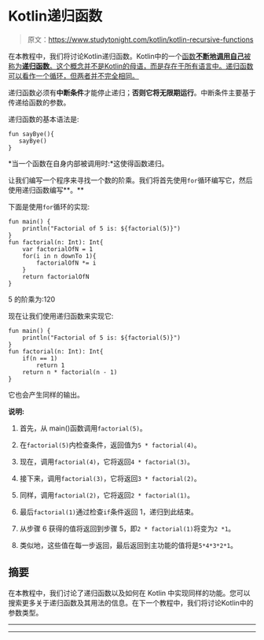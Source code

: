 # Kotlin递归函数

> 原文：<https://www.studytonight.com/kotlin/kotlin-recursive-functions>

在本教程中，我们将讨论Kotlin递归函数。Kotlin中的一个[函数**不断地调用自己**被称为**递归函数**。这个概念并不是Kotlin的母语，而是存在于所有语言中。递归函数可以看作一个循环，但两者并不完全相同。](https://www.studytonight.com/kotlin/kotlin-userdefined-functions)

递归函数必须有**中断条件**才能停止递归；**否则它将无限期运行**。中断条件主要基于传递给函数的参数。

递归函数的基本语法是:

```
fun sayBye(){
   sayBye()
}
```

*当一个函数在自身内部被调用时:*这使得函数递归。

让我们编写一个程序来寻找一个数的阶乘。我们将首先使用`for`循环编写它，然后使用递归函数编写**。**

下面是使用`for`循环的实现:

```
fun main() {
    println("Factorial of 5 is: ${factorial(5)}")
}
fun factorial(n: Int): Int{
    var factorialOfN = 1
    for(i in n downTo 1){
        factorialOfN *= i
    }
    return factorialOfN
}
```

5 的阶乘为:120

现在让我们使用递归函数来实现它:

```
fun main() {
    println("Factorial of 5 is: ${factorial(5)}")
}
fun factorial(n: Int): Int{
    if(n == 1)
        return 1
    return n * factorial(n - 1)
}
```

它也会产生同样的输出。

**说明:**

1.  首先，从 main()函数调用`factorial(5)`。

2.  在`factorial(5)`内检查条件，返回值为`5 * factorial(4)`。

3.  现在，调用`factorial(4)`，它将返回`4 * factorial(3)`。

4.  接下来，调用`factorial(3)`，它将返回`3 * factorial(2)`。

5.  同样，调用`factorial(2)`，它将返回`2 * factorial(1)`。

6.  最后`factorial(1)`通过检查`if`条件返回 1，递归到此结束。

7.  从步骤 6 获得的值将返回到步骤 5，即`2 * factorial(1)`将变为`2 *1`。

8.  类似地，这些值在每一步返回，最后返回到主功能的值将是`5*4*3*2*1`。

## 摘要

在本教程中，我们讨论了递归函数以及如何在 Kotlin 中实现同样的功能。您可以搜索更多关于递归函数及其用法的信息。在下一个教程中，我们将讨论Kotlin中的参数类型。

* * *

* * *